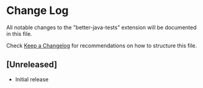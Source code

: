 # Change Log

All notable changes to the "better-java-tests" extension will be documented in this file.

Check [Keep a Changelog](http://keepachangelog.com/) for recommendations on how to structure this file.

## [Unreleased]

- Initial release